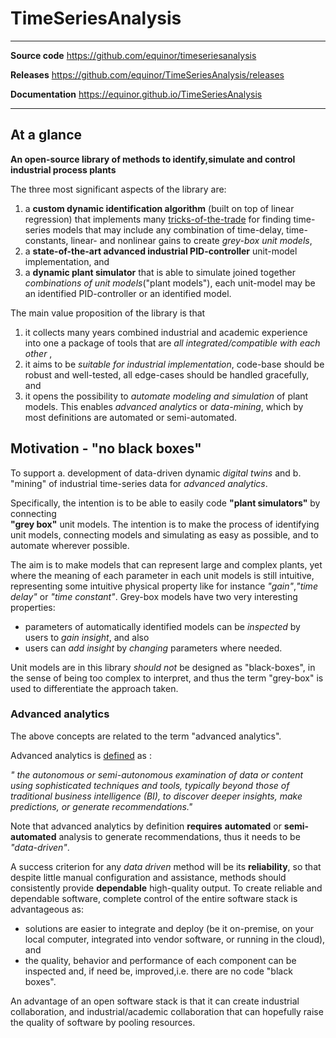 
# TimeSeriesAnalysis 


------------------------------------------------------------------
 **Source code**   https://github.com/equinor/timeseriesanalysis     

 **Releases**      https://github.com/equinor/TimeSeriesAnalysis/releases 

 **Documentation**  https://equinor.github.io/TimeSeriesAnalysis  

------------------------------------------------------------------

## At a glance

**An open-source library of methods to identify,simulate and control industrial process plants**

The three most significant aspects of the library are:
1. a **custom dynamic identification algorithm** (built on top of linear regression) that implements many [tricks-of-the-trade](sysid_tricks_of_the_trade.md) for finding time-series models 
that may include any combination of time-delay, time-constants, linear- and nonlinear gains to create *grey-box unit models*,
2. a **state-of-the-art advanced industrial PID-controller** unit-model implementation, and 
3. a **dynamic plant simulator** that is able to simulate joined together *combinations of unit models*("plant models"), each unit-model may be an identified PID-controller or an identified model.

The main value proposition of the library is that
1. it collects many years combined industrial and academic experience into one a package of tools that are *all integrated/compatible with each other* ,
2. it aims to be *suitable for industrial implementation*, code-base should be robust  and well-tested, all edge-cases should be handled gracefully, and
3. it opens the possibility to *automate modeling and simulation* of plant models. This enables *advanced analytics* or *data-mining*, which by most definitions are automated
or semi-automated.
 

## Motivation - "no black boxes" 

To support 
a. development of data-driven dynamic *digital twins* and 
b. "mining" of industrial time-series data for *advanced analytics*.

Specifically, the intention is to be able to easily code **"plant simulators"** by connecting  
**"grey box"** unit models. The intention is to make the process
of identifying unit models, connecting models and simulating as easy as possible, and to automate
wherever possible. 

The aim is to make models that can represent large and complex plants, yet where the meaning of 
each parameter in each unit models is still intuitive, 
representing some intuitive physical property like for instance *"gain"*,*"time delay"* or *"time constant"*.
Grey-box models have two very interesting properties:
- parameters of automatically identified models can be *inspected* by users to *gain insight*, and also
- users can *add insight* by *changing* parameters where needed. 

Unit models are in this library *should not* be designed as "black-boxes", in the sense of being too complex
to interpret, and thus the term "grey-box" is used to differentiate the approach taken.

### Advanced analytics

The above concepts are related to the term "advanced analytics".

Advanced analytics is [defined](https://www.gartner.com/en/information-technology/glossary/advanced-analytics) as :

*" the autonomous or semi-autonomous examination
 of data or content using sophisticated techniques and tools, typically beyond those of 
 traditional business intelligence (BI), to discover deeper insights, make predictions, 
 or generate recommendations."*

Note that advanced analytics by definition **requires** **automated** or **semi-automated**
 analysis to generate recommendations, 
thus it needs to be *"data-driven"*.

A success criterion for any *data driven* method will be its **reliability**, so that despite
little manual configuration and assistance, methods should consistently provide **dependable** high-quality
output. To create reliable and dependable software, complete control of the entire software stack is 
advantageous as: 
- solutions are easier to integrate and deploy (be it on-premise, on your local computer, integrated into
vendor software, or running in the cloud), and
- the quality, behavior and performance of each component can be inspected and, if need be, improved,i.e. there
are no code "black boxes".

An advantage of an open software stack is that it can create industrial collaboration, and industrial/academic
collaboration that can hopefully raise the quality of software by pooling resources.

